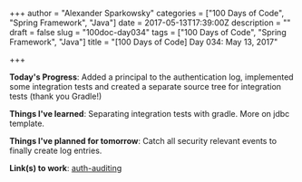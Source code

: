 +++
author = "Alexander Sparkowsky"
categories = ["100 Days of Code", "Spring Framework", "Java"]
date = 2017-05-13T17:39:00Z
description = ""
draft = false
slug = "100doc-day034"
tags = ["100 Days of Code", "Spring Framework", "Java"]
title = "[100 Days of Code] Day 034: May 13, 2017"

+++

**Today's Progress**: Added a principal to the authentication log, implemented some integration tests and created a separate source tree for integration tests (thank you Gradle!)

**Things I've learned**: Separating integration tests with gradle. More on jdbc template.

**Things I've planned for tomorrow**: Catch all security relevant events to finally create log entries.

**Link(s) to work**: [auth-auditing](https://github.com/roamingthings/auth-auditing/commit/26381b378f5ca9d1c3ac61ddbba741c0a3a02c23)

